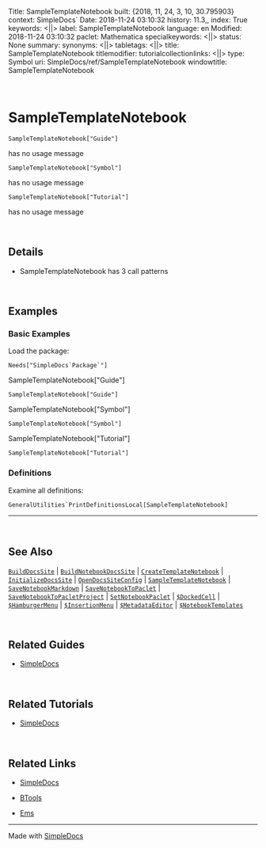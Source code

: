 Title: SampleTemplateNotebook
built: {2018, 11, 24, 3, 10, 30.795903}
context: SimpleDocs`
Date: 2018-11-24 03:10:32
history: 11.3,,
index: True
keywords: <||>
label: SampleTemplateNotebook
language: en
Modified: 2018-11-24 03:10:32
paclet: Mathematica
specialkeywords: <||>
status: None
summary: 
synonyms: <||>
tabletags: <||>
title: SampleTemplateNotebook
titlemodifier: 
tutorialcollectionlinks: <||>
type: Symbol
uri: SimpleDocs/ref/SampleTemplateNotebook
windowtitle: SampleTemplateNotebook

<a id="sampletemplatenotebook" style="width:0;height:0;margin:0;padding:0;">&zwnj;</a>

# SampleTemplateNotebook

    SampleTemplateNotebook["Guide"]

 has no usage message

    SampleTemplateNotebook["Symbol"]

 has no usage message

    SampleTemplateNotebook["Tutorial"]

 has no usage message

<a id="details" style="width:0;height:0;margin:0;padding:0;">&zwnj;</a>

## Details

* SampleTemplateNotebook has 3 call patterns

<a id="examples" style="width:0;height:0;margin:0;padding:0;">&zwnj;</a>

## Examples

### Basic Examples

Load the package:

    Needs["SimpleDocs`Package`"]

SampleTemplateNotebook["Guide"]

    SampleTemplateNotebook["Guide"]

SampleTemplateNotebook["Symbol"]

    SampleTemplateNotebook["Symbol"]

SampleTemplateNotebook["Tutorial"]

    SampleTemplateNotebook["Tutorial"]

### Definitions

Examine all definitions:

    GeneralUtilities`PrintDefinitionsLocal[SampleTemplateNotebook]

---

<a id="see-also" style="width:0;height:0;margin:0;padding:0;">&zwnj;</a>

## See Also

[```BuildDocsSite```](../ref/BuildDocsSite.html) |  [```BuildNotebookDocsSite```](../ref/BuildNotebookDocsSite.html) |  [```CreateTemplateNotebook```](../ref/CreateTemplateNotebook.html) |  [```InitializeDocsSite```](../ref/InitializeDocsSite.html) |  [```OpenDocsSiteConfig```](../ref/OpenDocsSiteConfig.html) |  [```SampleTemplateNotebook```](../ref/SampleTemplateNotebook.html) |  [```SaveNotebookMarkdown```](../ref/SaveNotebookMarkdown.html) |  [```SaveNotebookToPaclet```](../ref/SaveNotebookToPaclet.html) |  [```SaveNotebookToPacletProject```](../ref/SaveNotebookToPacletProject.html) |  [```SetNotebookPaclet```](../ref/SetNotebookPaclet.html) |  [```$DockedCell```](../ref/%24DockedCell.html) |  [```$HamburgerMenu```](../ref/%24HamburgerMenu.html) |  [```$InsertionMenu```](../ref/%24InsertionMenu.html) |  [```$MetadataEditor```](../ref/%24MetadataEditor.html) |  [```$NotebookTemplates```](../ref/%24NotebookTemplates.html)

<a id="related-guides" style="width:0;height:0;margin:0;padding:0;">&zwnj;</a>

## Related Guides

* [SimpleDocs](../guide/SimpleDocs.html)

<a id="related-tutorials" style="width:0;height:0;margin:0;padding:0;">&zwnj;</a>

## Related Tutorials

* [SimpleDocs](../tutorial/SimpleDocs.html)

<a id="related-links" style="width:0;height:0;margin:0;padding:0;">&zwnj;</a>

## Related Links

* [SimpleDocs](https://github.com/b3m2a1/SimpleDocs)

* [BTools](https://github.com/b3m2a1/mathematica-BTools)

* [Ems](https://github.com/b3m2a1/Ems)

---

Made with  [SimpleDocs](https://github.com/b3m2a1/SimpleDocs)